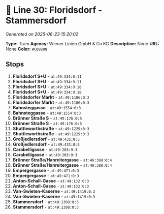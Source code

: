 # 🚊 Line 30: Floridsdorf - Stammersdorf

*Generated on 2025-06-23 15:20:02*

**Type:** Tram
**Agency:** Wiener Linien GmbH & Co KG
**Description:** None
**URL:** None
**Color:** `#C00808`

## Stops

1. **Floridsdorf S+U** - `at:49:334:0:11`
2. **Floridsdorf S+U** - `at:49:334:0:11`
3. **Floridsdorf S+U** - `at:49:334:0:18`
4. **Floridsdorf S+U** - `at:49:334:0:18`
5. **Floridsdorfer Markt** - `at:49:1186:0:3`
6. **Floridsdorfer Markt** - `at:49:1186:0:3`
7. **Bahnsteggasse** - `at:49:1554:0:3`
8. **Bahnsteggasse** - `at:49:1554:0:3`
9. **Brünner Straße S** - `at:49:176:0:5`
10. **Brünner Straße S** - `at:49:176:0:5`
11. **Shuttleworthstraße** - `at:49:1229:0:3`
12. **Shuttleworthstraße** - `at:49:1229:0:3`
13. **Großjedlersdorf** - `at:49:431:0:5`
14. **Großjedlersdorf** - `at:49:431:0:5`
15. **Carabelligasse** - `at:49:203:0:3`
16. **Carabelligasse** - `at:49:203:0:3`
17. **Brünner Straße/Hanreitergasse** - `at:49:388:0:4`
18. **Brünner Straße/Hanreitergasse** - `at:49:388:0:4`
19. **Empergergasse** - `at:49:471:0:3`
20. **Empergergasse** - `at:49:471:0:3`
21. **Anton-Schall-Gasse** - `at:49:132:0:3`
22. **Anton-Schall-Gasse** - `at:49:132:0:3`
23. **Van-Swieten-Kaserne** - `at:49:1419:0:3`
24. **Van-Swieten-Kaserne** - `at:49:1419:0:3`
25. **Stammersdorf** - `at:49:1308:0:3`
26. **Stammersdorf** - `at:49:1308:0:3`